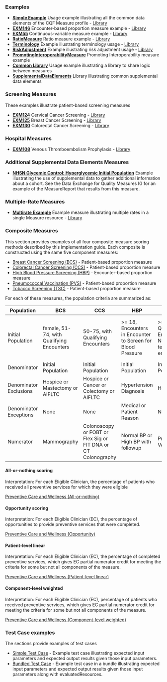 

### Examples

* [**Simple Example**](Measure-EXMLogic-FHIR.html) Usage example illustrating all the common data elements of the CQF Measure profile - [Library](Library-EXMLogic-FHIR.html)
* [**EXM146**](Measure-EXM146-FHIR.html) Encounter-based proportion measure example - [Library](Library-EXM146-FHIR.html)
* [**EXM55**](Measure-EXM55-FHIR.html) Continuous-variable measure example - [Library](Library-EXM55-FHIR.html)
* [**RatioMeasure**](Measure-EXMRatio-FHIR.html) Ratio measure example - [Library](Library-EXMRatio-FHIR.html)
* [**Terminology**](Measure-Terminology-FHIR.html) Example illustrating terminology usage - [Library](Library-Terminology-FHIR.html)
* [**RiskAdjustment**](Measure-measure-risk-adjustment-FHIR2.html) Example illustrating risk adjustment usage - [Library](Library-risk-adjustment-FHIR2.html)
* [**PromotingInteroperabilityMeasure**](Measure-measure-pi-exm.html) Promoting Interoperability measure example <!---  [Library](Library-EXMRatio.html) -->
* [**Common Library**](Library-Common.html) Usage example illustrating a library to share logic between measures
* [**SupplementalDataElements**](Library-SupplementalDataElements.html) Library illustrating common supplemental data elements

### Screening Measures

These examples illustrate patient-based screening measures

* [**EXM124**](Measure-EXM124-FHIR.html) Cervical Cancer Screening - [Library](Library-EXM124-FHIR.html)
* [**EXM125**](Measure-EXM125-FHIR.html) Breast Cancer Screening - [Library](Library-EXM125-FHIR.html)
* [**EXM130**](Measure-EXM130-FHIR.html) Colorectal Cancer Screening - [Library](Library-EXM130-FHIR.html)

### Hospital Measures

* [**EXM108**](Measure-EXM108-FHIR.html) Venous Thromboembolism Prophylaxis - [Library](Library-EXM108-FHIR.html)

### Additional Supplemental Data Elements Measures

* [**NHSN Glycemic Control: Hyperglycemic Initial Population**](Bundle-sde-example-artifact-bundle.html) Example illustrating the use of supplemental data to gather additional information about a cohort. See the Data Exchange for Quality Measures IG for an example of the MeasureReport that results from this measure.

### Multiple-Rate Measures

* [**Multirate Example**](Measure-MultiRateExample-FHIR.html) Example measure illustrating multiple rates in a single Measure resource - [Library](Library-MultiRateExample-FHIR.html)

### Composite Measures

This section provides examples of all four composite measure scoring methods described by this implementation guide. Each composite is constructed using the same five component measures:

* [Breast Cancer Screening (BCS)](Measure-BCSComponent.html) - Patient-based proportion measure
* [Colorectal Cancer Screening (CCS)](Measure-EXM130-FHIR.html) - Patient-based proportion measure
* [High Blood Pressure Screening (HBP)](Measure-HBPComponent.html) - Encounter-based proportion measure
* [Pneumococcal Vaccination (PVS)](Measure-PVSComponent.html) - Patient-based proportion measure
* [Tobacco Screening (TSC)](Measure-TSCComponent.html) - Patient-based proportion measure

For each of these measures, the population criteria are summarized as:

|Population | BCS | CCS | HBP | PVS | TSC |
|-----------|-----|-----|-----|-----|-----|
|Initial Population |female, 51-74, with Qualifying Encounters |50-75, with Qualifying Encounters |>= 18, Encounters in Encounter to Screen for Blood Pressure |>= 65, with Qualifying Encounters or Nursing/Long-term Facility encounters |>= 18 with Qualifying Encounters or Other/Counseling encounters or 2 or more Office visits |
|Denominator |Initial Population |Initial Population |Initial Population |Initial Population |Initial Population |
|Denominator Exclusions |Hospice or Mastectomy or AIFLTC |Hospice or Cancer or Colectomy or AIFLTC |Hypertension Diagnosis |Hospice |None
|Denominator Exceptions |None |None |Medical or Patient Reason |None |Medical Reason or Limited Life Expectancy |
|Numerator |Mammography |Colonoscopy or FOBT or Flex Sig or FIT DNA or CT Colonography |Normal BP or High BP with followup |Pneumococcal Vaccine |Screened for Tobacco Use |

#### All-or-nothing scoring

Interpretation: For each Eligible Clinician, the percentage of patients who received
all preventive services for which they were eligible

[Preventive Care and Wellness (All-or-nothing)](Measure-PreventiveCareandWellnessAllOrNothingComposite.html)

#### Opportunity scoring

Interpretation: For each Eligible Clinician (EC), the percentage of opportunities to provide preventive services that were completed.

[Preventive Care and Wellness (Opportunity)](Measure-PreventiveCareandWellnessOpportunityComposite.html)

#### Patient-level linear

Interpretation: For each Eligible Clinician (EC), the percentage of completed preventive services, which gives EC partial numerator credit for meeting the criteria for some but not all components of the measure.

[Preventive Care and Wellness (Patient-level linear)](Measure-PreventiveCareandWellnessPatientLevelLinearComposite.html)

#### Component-level weighted

Interpretation: For each Eligible Clinician (EC), percentage of patients who received preventive services, which gives EC partial numerator credit for meeting the criteria for some but not all components of the measure.

[Preventive Care and Wellness (Component-level weighted)](Measure-PreventiveCareandWellnessWeightedComposite.html)

### Test Case examples

The sections provide examples of test cases

* [Simple Test Case](MeasureReport-testcase-example.html) - Example test case illustrating expected input parameters and expected output results given those input parameters.
* [Bundled Test Case](Bundle-bundle-example.html) - Example test case in a bundle illustrating expected input parameters and expected output results given those input parameters along with evaluatedResources.

